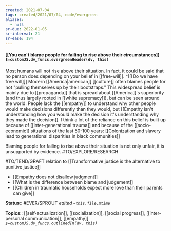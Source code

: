 ```yaml
---
created: 2021-07-04
tags: created/2021/07/04, node/evergreen
aliases:
  - null
sr-due: 2022-01-05
sr-interval: 21
sr-ease: 194
---
```


#### [[You can't blame people for failing to rise above their circumstances]] `$=customJS.dv_funcs.evergreenHeader(dv, this)`

Most humans will not rise above their situation.
In fact, it could be said that no person does depending on your belief in [[free-will]]. 
^[[[Do we have free will]]]
Modern [[America|american]] [[culture]] often blames people for not "pulling themselves up by their bootstraps." 
This widespread belief is mainly due to [[propaganda]] that is spread about [[America]]'s superiority (and thus largely rooted in [[white supremacy]]), but can be seen around the world.
People lack the [[empathy]] to understand why other people would make decisions differently than they would, but [[Empathy isn't understanding how you would make the decision it's understanding why they made the decision]].
I think a lot of the reliance on this belief is built up because of [[inter-generational trauma]] and because of the [[socio-economic]] situations of the last 50-100 years: [[Colonization and slavery lead to generational disparities in black communities]] 

Blaming people for failing to rise above their situation is not only unfair, it is unsupported by evidence. #TO/EXPLORE/RESEARCH 

#TO/TEND/GRAFT relation to [[Transformative justice is the alternative to punitive justice]]

- [[Empathy does not disallow judgment]]
- [[What is the difference between blame and judgement]]
- [[Children in traumatic households expect more love than their parents can give]]



**Status**:: #EVER/SPROUT
*edited `=this.file.mtime`*

**Topics**:: [[self-actualization]], [[socialization]], [[social progress]], [[inter-personal communication]], [[empathy]]
*`$=customJS.dv_funcs.outlinedIn(dv, this)`*


